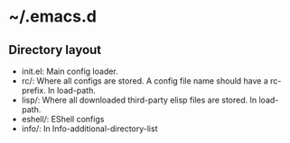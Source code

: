 # ~/.emacs.d

## Directory layout

* init.el: Main config loader.
* rc/: Where all configs are stored. A config file name should have a rc- prefix. In load-path.
* lisp/: Where all downloaded third-party elisp files are stored. In load-path.
* eshell/: EShell configs
* info/: In Info-additional-directory-list
